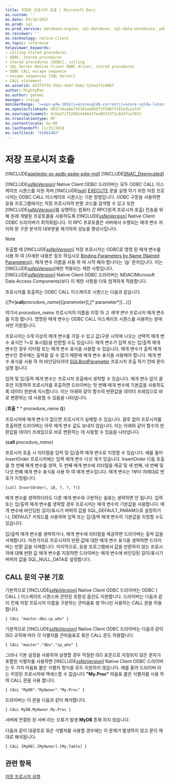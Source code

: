 ```yaml
---
title: 저장된 프로시저 호출 | Microsoft Docs
ms.custom: ''
ms.date: 03/16/2017
ms.prod: sql
ms.prod_service: database-engine, sql-database, sql-data-warehouse, pdw
ms.reviewer: ''
ms.technology: native-client
ms.topic: reference
helpviewer_keywords:
- calling stored procedures
- ODBC, stored procedures
- stored procedures [ODBC], calling
- SQL Server Native Client ODBC driver, stored procedures
- ODBC CALL escape sequence
- escape sequences [SQL Server]
- CALL statement
ms.assetid: d13737f4-f641-45bf-b56c-523e2ffc080f
author: MightyPen
ms.author: genemi
manager: craigg
monikerRange: '>=aps-pdw-2016||=azuresqldb-current||=azure-sqldw-latest||>=sql-server-2016||=sqlallproducts-allversions||>=sql-server-linux-2017||=azuresqldb-mi-current'
ms.openlocfilehash: d93734ea9ef55361eb065f1f200757632dca1fd7
ms.sourcegitcommit: 9c6a37175296144464ffea815f371c024fce7032
ms.translationtype: MT
ms.contentlocale: ko-KR
ms.lasthandoff: 11/15/2018
ms.locfileid: "51662402"
---
```

# <a name="calling-a-stored-procedure"></a>저장 프로시저 호출
[!INCLUDE[appliesto-ss-asdb-asdw-pdw-md](../../includes/appliesto-ss-asdb-asdw-pdw-md.md)]
[!INCLUDE[SNAC_Deprecated](../../includes/snac-deprecated.md)]

  [!INCLUDE[ssNoVersion](../../includes/ssnoversion-md.md)] Native Client ODBC 드라이버는 모두 ODBC CALL 이스케이프 시퀀스를 지원 하며 [!INCLUDE[tsql](../../includes/tsql-md.md)] [EXECUTE](../../t-sql/language-elements/execute-transact-sql.md) 문을 실행 하기 위한 저장 프로시저는 ODBC CALL 이스케이프 시퀀스는 기본 방법입니다. ODBC 구문을 사용하면 응용 프로그램에서는 저장 프로시저의 반환 코드를 검색할 수 있고 또한 [!INCLUDE[ssNoVersion](../../includes/ssnoversion-md.md)]를 실행하는 컴퓨터 간 RPC(원격 프로시저 호출) 전송을 위해 원래 개발된 프로토콜을 사용하도록 [!INCLUDE[ssNoVersion](../../includes/ssnoversion-md.md)] Native Client ODBC 드라이버가 최적화됩니다. 이 RPC 프로토콜은 서버에서 수행되는 매개 변수 처리와 문 구문 분석의 대부분을 제거하여 성능을 향상시킵니다.  
  
> [!NOTE]  
>  호출할 때 [!INCLUDE[ssNoVersion](../../includes/ssnoversion-md.md)] 저장 프로시저는 ODBC로 명명 된 매개 변수를 사용 하 여 (자세한 내용은 참조 하십시오 [Binding Parameters by Name (Named Parameters)](https://go.microsoft.com/fwlink/?LinkID=209721)), 매개 변수 이름을 사용 하 여 시작 해야 합니다는 '\@' 문자입니다. 이는 [!INCLUDE[ssNoVersion](../../includes/ssnoversion-md.md)]에만 적용되는 제한 사항입니다. [!INCLUDE[ssNoVersion](../../includes/ssnoversion-md.md)] Native Client ODBC 드라이버는 MDAC(Microsoft Data Access Components)보다 이 제한 사항을 더욱 엄격하게 적용합니다.  
  
 프로시저를 호출하는 ODBC CALL 이스케이프 시퀀스는 다음과 같습니다.  
  
 {[**?=**]**call***procedure_name*[([*parameter*][**,**[* parameter*]]...)]}  
  
 여기서 *procedure_name* 프로시저의 이름을 지정 하 고 *매개 변수* 프로시저 매개 변수를 지정 합니다. 명명된 매개 변수는 ODBC CALL 이스케이프 시퀀스를 사용하는 문에서만 지원됩니다.  
  
 프로시저는 0개 이상의 매개 변수를 가질 수 있고 값(구문 시작에 나오는 선택적 매개 변수 표식인 ?=로 표시됨)을 반환할 수도 있습니다. 매개 변수가 입력 또는 입/출력 매개 변수인 경우 리터럴 또는 매개 변수 표식을 사용할 수 있습니다. 매개 변수가 출력 매개 변수인 경우에는 출력을 알 수 없기 때문에 매개 변수 표식을 사용해야 합니다. 매개 변수 표식을 사용 하 여 바인딩되어야 [SQLBindParameter](../../relational-databases/native-client-odbc-api/sqlbindparameter.md) 프로시저 호출 하기 전에 문이 실행 됩니다.  
  
 입력 및 입/출력 매개 변수는 프로시저 호출에서 생략할 수 있습니다. 매개 변수 없이 괄호만 지정하여 프로시저를 호출하면 드라이버는 첫 번째 매개 변수에 기본값을 사용하도록 데이터 원본에 지시합니다. 이는 아래와 같이 함수의 반환값을 데이터 프레임으로 바로 변환하는 데 사용할 수 있음을 나타냅니다.  
  
 {**호출** * * procedure_name **()**}  
  
 프로시저에 매개 변수가 없으면 프로시저가 실패할 수 있습니다. 괄호 없이 프로시저를 호출하면 드라이버는 아무 매개 변수 값도 보내지 않습니다. 이는 아래와 같이 함수의 반환값을 데이터 프레임으로 바로 변환하는 데 사용할 수 있음을 나타냅니다.  
  
 {**call** *procedure_name*}  
  
 프로시저 호출 시 리터럴을 입력 및 입/출력 매개 변수로 지정할 수 있습니다. 예를 들어 InsertOrder 프로시저에는 입력 매개 변수 다섯 개가 있습니다. InsertOrder 다음 호출을 첫 번째 매개 변수를 생략, 두 번째 매개 변수에 리터럴을 제공 및 세 번째, 네 번째 및 다섯 번째 매개 변수 표식을 사용 하 여 매개 변수입니다. 매개 변수는 1부터 차례대로 번호가 지정됩니다.  
  
```  
{call InsertOrder(, 10, ?, ?, ?)}  
```  
  
 매개 변수를 생략하더라도 다른 매개 변수와 구분하는 쉼표는 생략하면 안 됩니다. 입력 또는 입/출력 매개 변수를 생략할 경우 프로시저는 매개 변수의 기본값을 사용합니다. 매개 변수에 바인딩된 길이/표시기 버퍼의 값을 SQL_DEFAULT_PARAM으로 설정하거나, DEFAULT 키워드를 사용하여 입력 또는 입/출력 매개 변수의 기본값을 지정할 수도 있습니다.  
  
 입/출력 매개 변수를 생략하거나, 매개 변수에 리터럴을 제공하면 드라이버는 출력 값을 삭제합니다. 마찬가지로 프로시저의 반환 값에 대한 매개 변수 표식을 생략하면 드라이버는 반환 값을 삭제합니다. 마지막으로, 응용 프로그램에서 값을 반환하지 않는 프로시저에 대해 반환 값 매개 변수를 지정하면 드라이버는 매개 변수에 바인딩된 길이/표시기 버퍼의 값을 SQL_NULL_DATA로 설정합니다.  
  
## <a name="delimiters-in-call-statements"></a>CALL 문의 구분 기호  
 기본적으로 [!INCLUDE[ssNoVersion](../../includes/ssnoversion-md.md)] Native Client ODBC 드라이버는 ODBC { CALL } 이스케이프 시퀀스와 관련된 호환성 옵션도 지원합니다. 드라이버는 다음과 같이 전체 저장 프로시저 이름을 구분하는 큰따옴표 쌍 하나만 사용하는 CALL 문을 허용합니다.  
  
```  
{ CALL "master.dbo.sp_who" }  
```  
  
 기본적으로 [!INCLUDE[ssNoVersion](../../includes/ssnoversion-md.md)] Native Client ODBC 드라이버는 다음과 같이 ISO 규칙에 따라 각 식별자를 큰따옴표로 묶은 CALL 문도 허용합니다.  
  
```  
{ CALL "master"."dbo"."sp_who" }  
```  
  
 그러나 기본 설정을 사용하여 실행할 경우 적절한 ISO 표준으로 지정되지 않은 문자가 포함된 식별자를 사용하면 [!INCLUDE[ssNoVersion](../../includes/ssnoversion-md.md)] Native Client ODBC 드라이버는 두 가지 따옴표 붙은 식별자 형식을 모두 지원하지 않습니다. 예를 들어 드라이버 라는 저장된 프로시저에 액세스할 수 없습니다 **"My.Proc"** 따옴표 붙은 식별자를 사용 하 여 CALL 문을 사용 합니다.  
  
```  
{ CALL "MyDB"."MyOwner"."My.Proc" }  
```  
  
 드라이버는 이 문을 다음과 같이 해석합니다.  
  
```  
{ CALL MyDB.MyOwner.My.Proc }  
```  
  
 서버에 연결된 된 서버 라는 오류가 발생 **MyDB** 존재 하지 않습니다.  
  
 다음과 같이 대괄호로 묶은 식별자를 사용할 경우에는 이 문제가 발생하지 않고 문이 제대로 해석됩니다.  
  
```  
{ CALL [MyDB].[MyOwner].[My.Table] }  
```  
  
## <a name="see-also"></a>관련 항목  
 [저장 프로시저 실행](../../relational-databases/native-client-odbc-stored-procedures/running-stored-procedures.md)  
  
  
